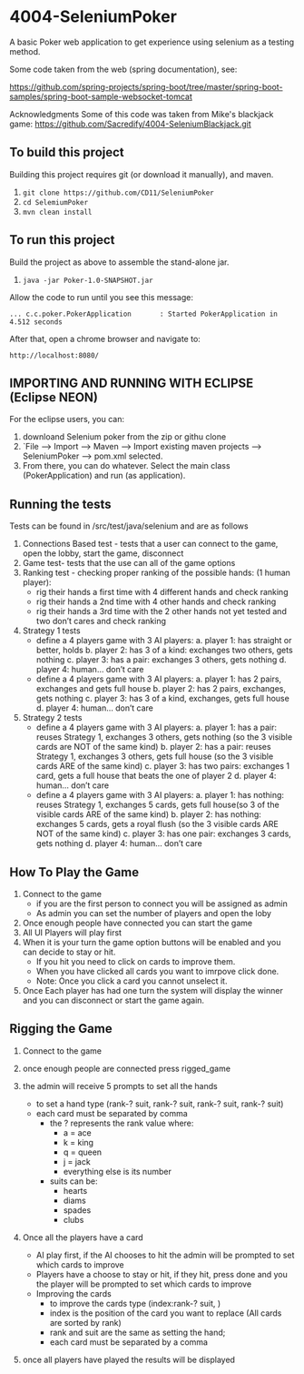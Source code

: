 # 4004-SeleniumPoker
A basic Poker web application to get experience using selenium as a testing method.

Some code taken from the web (spring documentation), see:

https://github.com/spring-projects/spring-boot/tree/master/spring-boot-samples/spring-boot-sample-websocket-tomcat

Acknowledgments 
Some of this code was taken from Mike's blackjack game: https://github.com/Sacredify/4004-SeleniumBlackjack.git

To build this project
---------------------

Building this project requires git (or download it manually), and maven. 

  1. `git clone https://github.com/CD11/SeleniumPoker`
  2. `cd SelemiumPoker`
  3. `mvn clean install`
  

To run this project
-------------------

Build the project as above to assemble the stand-alone jar.

  1. `java -jar Poker-1.0-SNAPSHOT.jar`

Allow the code to run until you see this message:
  
  `... c.c.poker.PokerApplication       : Started PokerApplication in 4.512 seconds`
  
After that, open a chrome browser and navigate to:

  `http://localhost:8080/`



IMPORTING AND RUNNING WITH ECLIPSE (Eclipse NEON)
----------------------

For the eclipse users, you can:

  1. downloand Selenium poker from the zip or githu clone
  2. `File --> Import --> Maven --> Import existing maven projects --> SeleniumPoker --> pom.xml selected.
  3. From there, you can do whatever. Select the main class (PokerApplication) and run (as application).



Running the tests
-----------------

Tests can be found in /src/test/java/selenium and are as follows
  1. Connections Based test -  tests that a user can connect to the game, open the lobby, start the game, disconnect
  2. Game test- tests that the use can all of the game options
  3. Ranking test - checking proper ranking of the possible hands: (1 human player):
     * rig their hands a first time with 4 different hands and check ranking
     * rig their hands a 2nd time with 4 other hands and check ranking
     * rig their hands a 3rd time with the 2 other hands not yet tested and two don’t cares and check ranking
  4. Strategy 1 tests
     * define a 4 players game with 3 AI players:
       a. player 1: has straight or better, holds
       b. player 2: has 3 of a kind: exchanges two others, gets nothing
       c. player 3: has a pair: exchanges 3 others, gets nothing
       d. player 4: human… don’t care
     * define a 4 players game with 3 AI players:
       a. player 1: has 2 pairs, exchanges and gets full house
       b. player 2: has 2 pairs, exchanges, gets nothing
       c. player 3: has 3 of a kind, exchanges, gets full house
       d. player 4: human… don’t care
  5. Strategy 2 tests
     * define a 4 players game with 3 AI players:
       a. player 1: has a pair: reuses Strategy 1, exchanges 3 others, gets nothing (so the 3 visible cards are NOT of the same kind)
       b. player 2: has a pair: reuses Strategy 1, exchanges 3 others, gets full house  (so the 3 visible cards ARE of the same kind)
       c. player 3: has two pairs: exchanges 1 card, gets a full house that beats the one of player 2
       d. player 4: human… don’t care
     * define a 4 players game with 3 AI players:
       a. player 1: has nothing: reuses Strategy 1, exchanges 5 cards, gets full house(so 3 of the visible cards ARE of the same kind)
       b. player 2: has nothing: exchanges 5 cards, gets a royal flush (so the 3 visible cards ARE NOT of the same kind)
       c. player 3: has one pair: exchanges 3 cards, gets nothing
       d. player 4: human… don’t care

How To Play the Game
---------------------

  1. Connect to the game
     * if you are the first person to connect you will be assigned as admin
     * As admin you can set the number of players and open the loby 
  2. Once enough people have connected you can start the game
  3. All UI Players will play first
  4. When it is your turn the game option buttons will be enabled and you can decide to stay or hit. 
     * If you hit you need to click on cards to improve them.
     * When you have clicked all cards you want to imrpove click done.
     * Note:  Once you click a card you cannot unselect it.
  5. Once Each player has had one turn the system will display the winner and you can disconnect or start the game again.


Rigging the Game
-----------------
  1. Connect to the game 
  2. once enough people are connected press rigged_game
  3. the admin will  receive 5 prompts to set all the hands
     * to set a hand type (rank-? suit, rank-? suit, rank-? suit, rank-? suit)
     * each card must be separated by comma
        * the ? represents the rank value where:
           * a = ace
           * k = king
           * q = queen
           * j = jack
           * everything else is its number
        * suits can be:
          * hearts
          * diams
          * spades
          * clubs
   
  4. Once all the players have a card 
     * AI play first, if the AI chooses to hit the admin will be prompted to set which cards to improve
     * Players have a choose to stay or hit, if they hit, press done and you the player will be prompted to set which cards to improve
     * Improving the cards
        * to improve the cards type (index:rank-? suit, )
        * index is the position of the card you want to replace (All cards are sorted by rank)
        * rank and suit are the same as setting the hand;
        * each card must be separated by a comma
  5. once all players have played the results will be displayed

